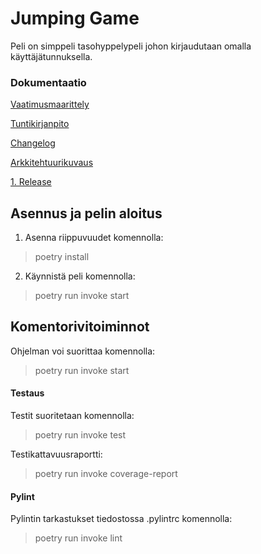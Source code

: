 # Jumping Game

Peli on simppeli tasohyppelypeli johon kirjaudutaan omalla käyttäjätunnuksella.

### Dokumentaatio

[Vaatimusmaarittely](https://github.com/ellenra/ot-harjoitustyo/blob/master/dokumentaatio/vaatimusmaarittely.md)

[Tuntikirjanpito](https://github.com/ellenra/ot-harjoitustyo/blob/master/dokumentaatio/tuntikirjanpito.md)

[Changelog](https://github.com/ellenra/ot-harjoitustyo/blob/master/dokumentaatio/changelog.md)

[Arkkitehtuurikuvaus](https://github.com/ellenra/ot-harjoitustyo/blob/master/dokumentaatio/arkkitehtuuri.md)

[1. Release](https://github.com/ellenra/ot-harjoitustyo/releases/tag/viikko5)

## Asennus ja pelin aloitus
1. Asenna riippuvuudet komennolla:
> poetry install
2. Käynnistä peli komennolla:
> poetry run invoke start

## Komentorivitoiminnot

Ohjelman voi suorittaa komennolla:
> poetry run invoke start

#### Testaus

Testit suoritetaan komennolla:
> poetry run invoke test

Testikattavuusraportti:
> poetry run invoke coverage-report

#### Pylint

Pylintin tarkastukset tiedostossa .pylintrc komennolla:
> poetry run invoke lint


